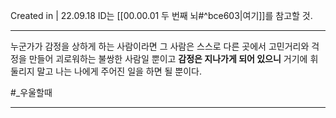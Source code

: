 Created in | 22.09.18
ID는 [[00.00.01 두 번째 뇌#^bce603|여기]]를 참고할 것.

---
누군가가 감정을 상하게 하는 사람이라면
그 사람은 스스로 다른 곳에서 고민거리와 걱정을 만들어 괴로워하는 불쌍한 사람일 뿐이고
**감정은 지나가게 되어 있으니**
거기에 휘둘리지 말고
나는 나에게 주어진 일을 하면 될 뿐이다.

#_우울할때


---
